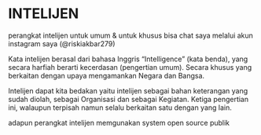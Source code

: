 # INTELIJEN
perangkat intelijen untuk umum &amp; untuk khusus bisa chat saya melalui akun instagram saya  (@riskiakbar279)

Kata intelijen berasal dari bahasa Inggris “Intelligence” (kata benda), yang secara harfiah berarti kecerdasan (pengertian umum). Secara khusus yang berkaitan dengan upaya mengamankan Negara dan Bangsa.

Intelijen dapat kita bedakan yaitu intelijen sebagai bahan keterangan yang sudah diolah, sebagai Organisasi dan sebagai Kegiatan. Ketiga pengertian ini, walaupun terpisah namun selalu berkaitan satu dengan yang lain.

adapun perangkat intelijen memgunakan system open source publik
